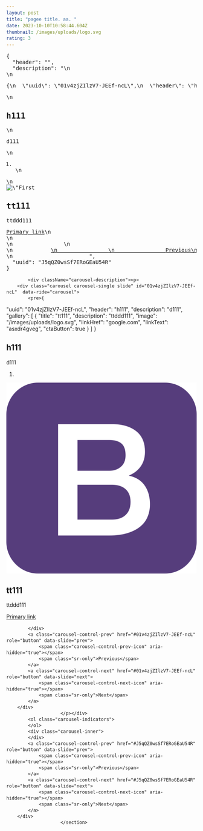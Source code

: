 ```yaml
---
layout: post
title: "pagee title. aa. "
date: 2023-10-10T10:58:44.604Z
thumbnail: /images/uploads/logo.svg
rating: 3
---
```

<section carousel-single>
        <div class="carousel carousel-single slide" id="J5qQZ0wsSf7ERoGEaU54R"  data-ride="carousel">
            <pre>{
  "header": "",
  "description": "\n        <div class=\"carousel carousel-single slide\" id=\"01v4zjZIlzV7-JEEf-ncL\"  data-ride=\"carousel\">\n            <pre>{\n  \"uuid\": \"01v4zjZIlzV7-JEEf-ncL\",\n  \"header\": \"h111\",\n  \"description\": \"d111\",\n  \"gallery\": [\n    {\n      \"title\": \"tt111\",\n      \"description\": \"ttddd111\",\n      \"image\": \"/images/uploads/logo.svg\",\n      \"linkHref\": \"google.com\",\n      \"linkText\": \"asxdr4gveg\",\n      \"ctaButton\": true\n    }\n  ]\n}</pre>\n            <div className=\"carousel-header\"><h1>h111</h1></div>\n            <div className=\"carousel-description\"><p>d111</p></div>\n            <ol class=\"carousel-indicators\"><li data-target=\"#01v4zjZIlzV7-JEEf-ncL\" data-slide-to=\"0\" class=\"active\"></li>\n            </ol>\n            <div class=\"carousel-inner\"><div class=\"carousel-item\"><img class=\"carousel-image d-block w-100\" src=\"/images/logo.svg\" alt=\"First slide\"><div class=\"carousel-item-content\"><div className=\"carousel-title\"><h1>tt111</h1></div><div className=\"carousel-description\"><p>ttddd111</p></div><a href=\"google.com\" class=\"carousel-link btn btn-primary\">Primary link</a>\n                                </div>\n                    </div>\n                \n            </div>\n            <a class=\"carousel-control-prev\" href=\"#01v4zjZIlzV7-JEEf-ncL\" role=\"button\" data-slide=\"prev\">\n                <span class=\"carousel-control-prev-icon\" aria-hidden=\"true\"></span>\n                <span class=\"sr-only\">Previous</span>\n            </a>\n            <a class=\"carousel-control-next\" href=\"#01v4zjZIlzV7-JEEf-ncL\" role=\"button\" data-slide=\"next\">\n                <span class=\"carousel-control-next-icon\" aria-hidden=\"true\"></span>\n                <span class=\"sr-only\">Next</span>\n            </a>\n        </div>\n                        ",
  "uuid": "J5qQZ0wsSf7ERoGEaU54R"
}</pre>
            
            <div className="carousel-description"><p>
        <div class="carousel carousel-single slide" id="01v4zjZIlzV7-JEEf-ncL"  data-ride="carousel">
            <pre>{
  "uuid": "01v4zjZIlzV7-JEEf-ncL",
  "header": "h111",
  "description": "d111",
  "gallery": [
    {
      "title": "tt111",
      "description": "ttddd111",
      "image": "/images/uploads/logo.svg",
      "linkHref": "google.com",
      "linkText": "asxdr4gveg",
      "ctaButton": true
    }
  ]
}</pre>
            <div className="carousel-header"><h1>h111</h1></div>
            <div className="carousel-description"><p>d111</p></div>
            <ol class="carousel-indicators"><li data-target="#01v4zjZIlzV7-JEEf-ncL" data-slide-to="0" class="active"></li>
            </ol>
            <div class="carousel-inner"><div class="carousel-item"><img class="carousel-image d-block w-100" src="/images/logo.svg" alt="First slide"><div class="carousel-item-content"><div className="carousel-title"><h1>tt111</h1></div><div className="carousel-description"><p>ttddd111</p></div><a href="google.com" class="carousel-link btn btn-primary">Primary link</a>
                                </div>
                    </div>
                
            </div>
            <a class="carousel-control-prev" href="#01v4zjZIlzV7-JEEf-ncL" role="button" data-slide="prev">
                <span class="carousel-control-prev-icon" aria-hidden="true"></span>
                <span class="sr-only">Previous</span>
            </a>
            <a class="carousel-control-next" href="#01v4zjZIlzV7-JEEf-ncL" role="button" data-slide="next">
                <span class="carousel-control-next-icon" aria-hidden="true"></span>
                <span class="sr-only">Next</span>
            </a>
        </div>
                        </p></div>
            <ol class="carousel-indicators">
            </ol>
            <div class="carousel-inner">
            </div>
            <a class="carousel-control-prev" href="#J5qQZ0wsSf7ERoGEaU54R" role="button" data-slide="prev">
                <span class="carousel-control-prev-icon" aria-hidden="true"></span>
                <span class="sr-only">Previous</span>
            </a>
            <a class="carousel-control-next" href="#J5qQZ0wsSf7ERoGEaU54R" role="button" data-slide="next">
                <span class="carousel-control-next-icon" aria-hidden="true"></span>
                <span class="sr-only">Next</span>
            </a>
        </div>
                        </section>